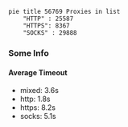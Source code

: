 
```mermaid
pie title 56769 Proxies in list
    "HTTP" : 25587
    "HTTPS": 8367
    "SOCKS" : 29888
```

### Some Info
#### Average Timeout

- mixed: 3.6s
- http: 1.8s
- https: 8.2s
- socks: 5.1s